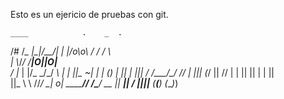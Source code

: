 Esto es un ejericio de pruebas con git.

    ____            .    _  .
   /# /_\_          |\_|/__/|
  |  |/o\o\        / / \/ \  \
  |  \\_/_/       /__|O||O|__ \
 / |_   |        |/_ \_/\_/ _\ |
|  ||\_ ~|       | | (____) | ||
|  ||| \/        \/\___/\__/  //
|  |||_          (_/         ||
 \//  |           |          ||
  ||  |           |          ||\
  ||_  \           \        //_/
  \_|  o|           \______//
  /\___/          __ || __||
 /  ||||__       (____(____)
    (___)_)
